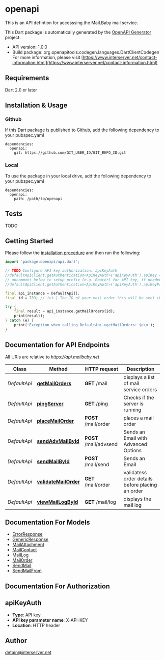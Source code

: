 # openapi
This is an API defintion for accesssing the Mail.Baby mail service.

This Dart package is automatically generated by the [OpenAPI Generator](https://openapi-generator.tech) project:

- API version: 1.0.0
- Build package: org.openapitools.codegen.languages.DartClientCodegen
For more information, please visit [https://www.interserver.net/contact-information.html](https://www.interserver.net/contact-information.html)

## Requirements

Dart 2.0 or later

## Installation & Usage

### Github
If this Dart package is published to Github, add the following dependency to your pubspec.yaml
```
dependencies:
  openapi:
    git: https://github.com/GIT_USER_ID/GIT_REPO_ID.git
```

### Local
To use the package in your local drive, add the following dependency to your pubspec.yaml
```
dependencies:
  openapi:
    path: /path/to/openapi
```

## Tests

TODO

## Getting Started

Please follow the [installation procedure](#installation--usage) and then run the following:

```dart
import 'package:openapi/api.dart';

// TODO Configure API key authorization: apiKeyAuth
//defaultApiClient.getAuthentication<ApiKeyAuth>('apiKeyAuth').apiKey = 'YOUR_API_KEY';
// uncomment below to setup prefix (e.g. Bearer) for API key, if needed
//defaultApiClient.getAuthentication<ApiKeyAuth>('apiKeyAuth').apiKeyPrefix = 'Bearer';

final api_instance = DefaultApi();
final id = 789; // int | The ID of your mail order this will be sent through.

try {
    final result = api_instance.getMailOrders(id);
    print(result);
} catch (e) {
    print('Exception when calling DefaultApi->getMailOrders: $e\n');
}

```

## Documentation for API Endpoints

All URIs are relative to *https://api.mailbaby.net*

Class | Method | HTTP request | Description
------------ | ------------- | ------------- | -------------
*DefaultApi* | [**getMailOrders**](doc//DefaultApi.md#getmailorders) | **GET** /mail | displays a list of mail service orders
*DefaultApi* | [**pingServer**](doc//DefaultApi.md#pingserver) | **GET** /ping | Checks if the server is running
*DefaultApi* | [**placeMailOrder**](doc//DefaultApi.md#placemailorder) | **POST** /mail/order | places a mail order
*DefaultApi* | [**sendAdvMailById**](doc//DefaultApi.md#sendadvmailbyid) | **POST** /mail/advsend | Sends an Email with Advanced Options
*DefaultApi* | [**sendMailById**](doc//DefaultApi.md#sendmailbyid) | **POST** /mail/send | Sends an Email
*DefaultApi* | [**validateMailOrder**](doc//DefaultApi.md#validatemailorder) | **GET** /mail/order | validatess order details before placing an order
*DefaultApi* | [**viewMailLogById**](doc//DefaultApi.md#viewmaillogbyid) | **GET** /mail/log | displays the mail log


## Documentation For Models

 - [ErrorResponse](doc//ErrorResponse.md)
 - [GenericResponse](doc//GenericResponse.md)
 - [MailAttachment](doc//MailAttachment.md)
 - [MailContact](doc//MailContact.md)
 - [MailLog](doc//MailLog.md)
 - [MailOrder](doc//MailOrder.md)
 - [SendMail](doc//SendMail.md)
 - [SendMailFrom](doc//SendMailFrom.md)


## Documentation For Authorization


## apiKeyAuth

- **Type**: API key
- **API key parameter name**: X-API-KEY
- **Location**: HTTP header


## Author

detain@interserver.net


